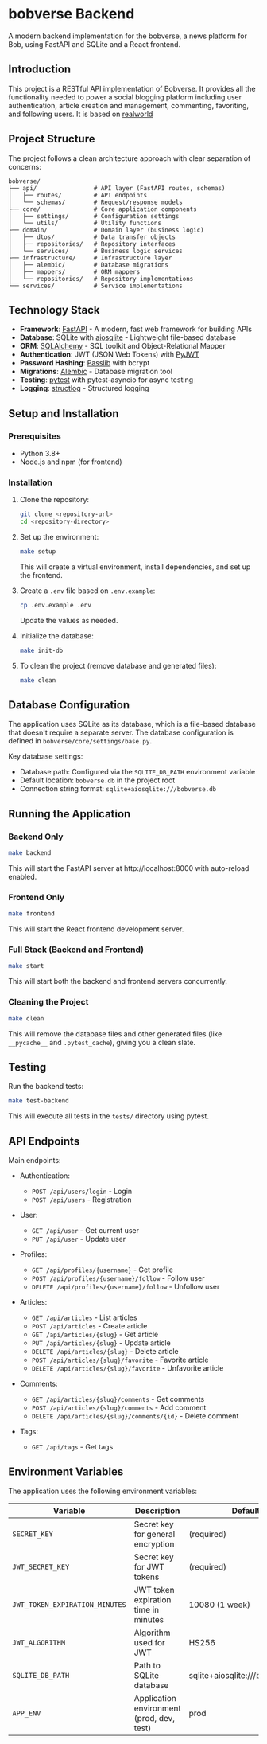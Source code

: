 # bobverse Backend

A modern backend implementation for the bobverse, a news platform for Bob, using FastAPI and SQLite and a React frontend.

## Introduction

This project is a RESTful API implementation of Bobverse. It provides all the functionality needed to power a social blogging platform including user authentication, article creation and management, commenting, favoriting, and following users. It is based on [realworld](https://github.com/gothinkster/realworld)

## Project Structure

The project follows a clean architecture approach with clear separation of concerns:

```
bobverse/
├── api/                # API layer (FastAPI routes, schemas)
│   ├── routes/         # API endpoints
│   └── schemas/        # Request/response models
├── core/               # Core application components
│   ├── settings/       # Configuration settings
│   └── utils/          # Utility functions
├── domain/             # Domain layer (business logic)
│   ├── dtos/           # Data transfer objects
│   ├── repositories/   # Repository interfaces
│   └── services/       # Business logic services
├── infrastructure/     # Infrastructure layer
│   ├── alembic/        # Database migrations
│   ├── mappers/        # ORM mappers
│   └── repositories/   # Repository implementations
└── services/           # Service implementations
```

## Technology Stack

- **Framework**: [FastAPI](https://fastapi.tiangolo.com/) - A modern, fast web framework for building APIs
- **Database**: SQLite with [aiosqlite](https://github.com/omnilib/aiosqlite) - Lightweight file-based database
- **ORM**: [SQLAlchemy](https://www.sqlalchemy.org/) - SQL toolkit and Object-Relational Mapper
- **Authentication**: JWT (JSON Web Tokens) with [PyJWT](https://pyjwt.readthedocs.io/)
- **Password Hashing**: [Passlib](https://passlib.readthedocs.io/) with bcrypt
- **Migrations**: [Alembic](https://alembic.sqlalchemy.org/) - Database migration tool
- **Testing**: [pytest](https://docs.pytest.org/) with pytest-asyncio for async testing
- **Logging**: [structlog](https://www.structlog.org/) - Structured logging

## Setup and Installation

### Prerequisites

- Python 3.8+
- Node.js and npm (for frontend)

### Installation

1. Clone the repository:
   ```bash
   git clone <repository-url>
   cd <repository-directory>
   ```

2. Set up the environment:
   ```bash
   make setup
   ```
   This will create a virtual environment, install dependencies, and set up the frontend.

3. Create a `.env` file based on `.env.example`:
   ```bash
   cp .env.example .env
   ```
   Update the values as needed.

4. Initialize the database:
   ```bash
   make init-db
   ```

5. To clean the project (remove database and generated files):
   ```bash
   make clean
   ```

## Database Configuration

The application uses SQLite as its database, which is a file-based database that doesn't require a separate server. The database configuration is defined in `bobverse/core/settings/base.py`.

Key database settings:
- Database path: Configured via the `SQLITE_DB_PATH` environment variable
- Default location: `bobverse.db` in the project root
- Connection string format: `sqlite+aiosqlite:///bobverse.db`

## Running the Application

### Backend Only

```bash
make backend
```
This will start the FastAPI server at http://localhost:8000 with auto-reload enabled.

### Frontend Only

```bash
make frontend
```
This will start the React frontend development server.

### Full Stack (Backend and Frontend)

```bash
make start
```
This will start both the backend and frontend servers concurrently.

### Cleaning the Project

```bash
make clean
```
This will remove the database files and other generated files (like `__pycache__` and `.pytest_cache`), giving you a clean slate.

## Testing

Run the backend tests:

```bash
make test-backend
```

This will execute all tests in the `tests/` directory using pytest.

## API Endpoints

Main endpoints:

- Authentication:
  - `POST /api/users/login` - Login
  - `POST /api/users` - Registration

- User:
  - `GET /api/user` - Get current user
  - `PUT /api/user` - Update user

- Profiles:
  - `GET /api/profiles/{username}` - Get profile
  - `POST /api/profiles/{username}/follow` - Follow user
  - `DELETE /api/profiles/{username}/follow` - Unfollow user

- Articles:
  - `GET /api/articles` - List articles
  - `POST /api/articles` - Create article
  - `GET /api/articles/{slug}` - Get article
  - `PUT /api/articles/{slug}` - Update article
  - `DELETE /api/articles/{slug}` - Delete article
  - `POST /api/articles/{slug}/favorite` - Favorite article
  - `DELETE /api/articles/{slug}/favorite` - Unfavorite article

- Comments:
  - `GET /api/articles/{slug}/comments` - Get comments
  - `POST /api/articles/{slug}/comments` - Add comment
  - `DELETE /api/articles/{slug}/comments/{id}` - Delete comment

- Tags:
  - `GET /api/tags` - Get tags

## Environment Variables

The application uses the following environment variables:

| Variable | Description | Default |
|----------|-------------|---------|
| `SECRET_KEY` | Secret key for general encryption | (required) |
| `JWT_SECRET_KEY` | Secret key for JWT tokens | (required) |
| `JWT_TOKEN_EXPIRATION_MINUTES` | JWT token expiration time in minutes | 10080 (1 week) |
| `JWT_ALGORITHM` | Algorithm used for JWT | HS256 |
| `SQLITE_DB_PATH` | Path to SQLite database | sqlite+aiosqlite:///bobverse.db |
| `APP_ENV` | Application environment (prod, dev, test) | prod |

